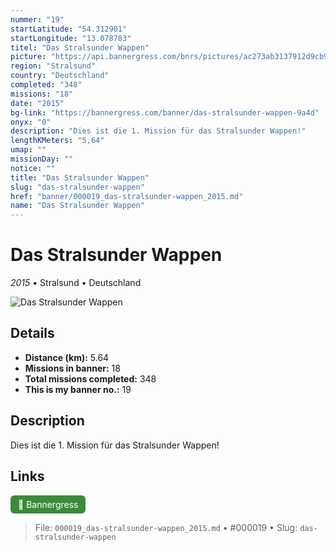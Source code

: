 ```yaml
---
nummer: "19"
startLatitude: "54.312901"
startLongitude: "13.078783"
titel: "Das Stralsunder Wappen"
picture: "https://api.bannergress.com/bnrs/pictures/ac273ab3137912d9cb9b92f74520cf2a"
region: "Stralsund"
country: "Deutschland"
completed: "348"
missions: "18"
date: "2015"
bg-link: "https://bannergress.com/banner/das-stralsunder-wappen-9a4d"
onyx: "0"
description: "Dies ist die 1. Mission für das Stralsunder Wappen!"
lengthKMeters: "5,64"
umap: ""
missionDay: ""
notice: ""
title: "Das Stralsunder Wappen"
slug: "das-stralsunder-wappen"
href: "banner/000019_das-stralsunder-wappen_2015.md"
name: "Das Stralsunder Wappen"
---
```

# Das Stralsunder Wappen

*2015* • Stralsund • Deutschland

![Das Stralsunder Wappen](https://api.bannergress.com/bnrs/pictures/ac273ab3137912d9cb9b92f74520cf2a)



## Details
- **Distance (km):** 5.64
- **Missions in banner:** 18
- **Total missions completed:** 348
- **This is my banner no.:** 19



## Description
Dies ist die 1. Mission für das Stralsunder Wappen!



## Links
<a href="https://bannergress.com/banner/das-stralsunder-wappen-9a4d" target="_blank" style="display:inline-block;margin-right:8px;padding:6px 12px;background:#3c8b3c;color:#fff;text-decoration:none;border-radius:6px;">🔗 Bannergress</a>



> File: `000019_das-stralsunder-wappen_2015.md`
> • #000019
> • Slug: `das-stralsunder-wappen`
